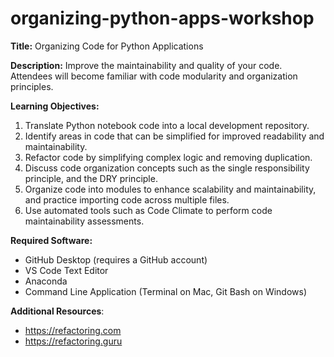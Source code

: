 # organizing-python-apps-workshop

**Title:** Organizing Code for Python Applications

**Description:** Improve the maintainability and quality of your code. Attendees will become familiar with code modularity and organization principles.

**Learning Objectives:**
1. Translate Python notebook code into a local development repository.
2. Identify areas in code that can be simplified for improved readability and maintainability.
3. Refactor code by simplifying complex logic and removing duplication.
4. Discuss code organization concepts such as the single responsibility principle, and the DRY principle.
5. Organize code into modules to enhance scalability and maintainability, and practice importing code across multiple files.
6. Use automated tools such as Code Climate to perform code maintainability assessments.

**Required Software:**
+ GitHub Desktop (requires a GitHub account)
+ VS Code Text Editor
+ Anaconda
+ Command Line Application (Terminal on Mac, Git Bash on Windows)

**Additional Resources**:
+ https://refactoring.com
+ https://refactoring.guru
